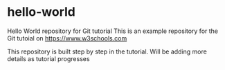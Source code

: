 # hello-world
Hello World repository for Git tutorial
This is an example repository for the Git tutoial on https://www.w3schools.com

This repository is built step by step in the tutorial. Will be adding more details as tutorial progresses
